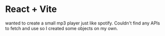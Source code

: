 # React + Vite
wanted to create a small mp3 player just like spotify. Couldn't find any APIs to fetch and use so I created some objects on my own. 